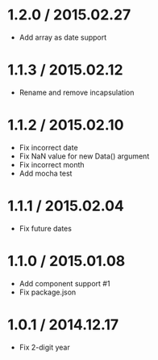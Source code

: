 # 1.2.0 / 2015.02.27

  * Add array as date support

# 1.1.3 / 2015.02.12

  * Rename and remove incapsulation

# 1.1.2 / 2015.02.10

  * Fix incorrect date
  * Fix NaN value for new Data() argument
  * Fix incorrect month
  * Add mocha test

# 1.1.1 / 2015.02.04

  * Fix future dates

# 1.1.0 / 2015.01.08

  * Add component support #1
  * Fix package.json

# 1.0.1 / 2014.12.17

  * Fix 2-digit year
